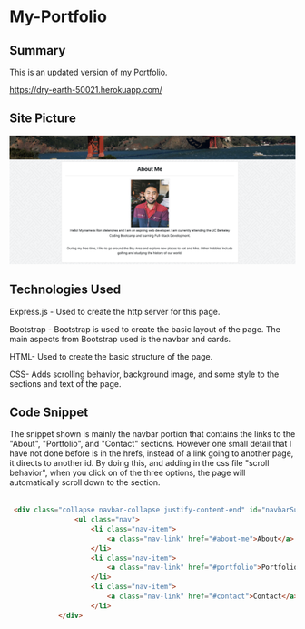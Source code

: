 # My-Portfolio

## Summary 

This is an updated version of my Portfolio. 

https://dry-earth-50021.herokuapp.com/

## Site Picture

![alttext](public/images/portfolio-snapshot.png)

## Technologies Used

Express.js - Used to create the http server for this page.

Bootstrap - Bootstrap is used to create the basic layout of the page. The main aspects from Bootstrap used is the navbar and cards.

HTML- Used to create the basic structure of the page.

CSS- Adds scrolling behavior, background image, and some style to the sections and text of the page.

## Code Snippet

The snippet shown is mainly the navbar portion that contains the links to the "About", "Portfolio", and "Contact" sections. However one small detail that I have not done before is in the hrefs, instead of a link going to another page, it directs to another id. By doing this, and adding in the css file "scroll behavior", when you click on of the three options, the page will automatically scroll down to the section. 

``` html

 <div class="collapse navbar-collapse justify-content-end" id="navbarSupportedContent">
                <ul class="nav">
                    <li class="nav-item">
                        <a class="nav-link" href="#about-me">About</a>
                    </li>
                    <li class="nav-item">
                        <a class="nav-link" href="#portfolio">Portfolio</a>
                    </li>
                    <li class="nav-item">
                        <a class="nav-link" href="#contact">Contact</a>
                    </li>
            </div>